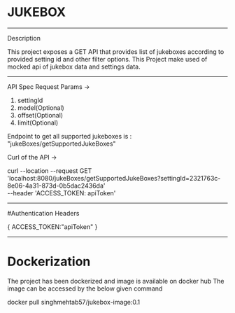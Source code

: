 # JUKEBOX
------------------------------------------

Description

This project exposes a GET API that provides list of jukeboxes according to 
provided setting id and other filter options.
This Project make used of mocked api of jukebox data and settings data.

------------------------------------------

API Spec
Request Params -> 
1. settingId
2. model(Optional)
3. offset(Optional)
4. limit(Optional)

Endpoint to get all supported jukeboxes is :
"jukeBoxes/getSupportedJukeBoxes"

Curl of the API ->

curl --location --request GET 'localhost:8080/jukeBoxes/getSupportedJukeBoxes?settingId=2321763c-8e06-4a31-873d-0b5dac2436da' \
--header 'ACCESS_TOKEN: apiToken'

-------------------------------------------

#Authentication Headers

{
    ACCESS_TOKEN:"apiToken"
                                }
                                
------------------------------------------------

# Dockerization

The project has been dockerized and image is available on docker hub
The image can be accessed by the below given command

docker pull singhmehtab57/jukebox-image:0.1

